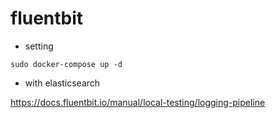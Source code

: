 # fluentbit

- setting

```
sudo docker-compose up -d
```

- with elasticsearch

https://docs.fluentbit.io/manual/local-testing/logging-pipeline
